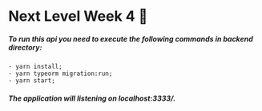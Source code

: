 # Next Level Week 4 🚀

##### To run this api you need to execute the following commands in backend directory: 
    - yarn install;
    - yarn typeorm migration:run;
    - yarn start;

##### The application will listening on localhost:3333/.

